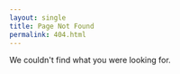 ```yaml
---
layout: single
title: Page Not Found
permalink: 404.html
---
```


We couldn't find what you were looking for.


